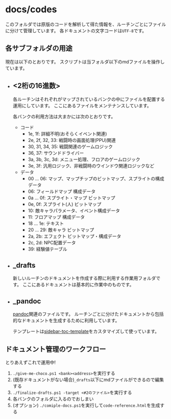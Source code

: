 docs/codes
==========

このフォルダでは原版のコードを解析して得た情報を、ルーチンごとにファイルに分けて管理しています。
各ドキュメントの文字コードは`UTF-8`です。

## 各サブフォルダの用途
現在は以下のとおりです。
スクリプトは当フォルダ以下のmdファイルを操作しています。

-   ## <2桁の16進数>
    各ルーチンはそれぞれがマップされているバンクの中にファイルを配置する運用にしています。
    ここにあるファイルをメンテナンスしています。

    各バンクの利用方法は大まかには次のとおりです。
    -   コード
        -   1e, 1f: 詳細不明(おそらくイベント関連)
        -   2e, 2f, 32, 33: 戦闘時の画面処理(PPU)関連
        -   30, 31, 34, 35: 戦闘関連のゲームロジック
        -   36, 37: サウンドドライバー
        -   3a, 3b, 3c, 3d: メニュー処理、フロアのゲームロジック
        -   3e, 3f: 汎用ロジック、非戦闘時のウインドウ関連ロジックなど
    -   データ
        -   00 ... 06: マップ、マップチップのビットマップ、スプライトの構成データ
        -   06: フィールドマップ 構成データ
        -   0a ... 0f: スプライト・マップ ビットマップ
        -   0e, 0f: スプライト(人) ビットマップ
        -   10: 敵キャラパラメータ、イベント構成データ
        -   11: フロアマップ 構成データ
        -   18 ... 1e: テキスト
        -   20 ... 29: 敵キャラ ビットマップ
        -   2a, 2b: エフェクト ビットマップ・構成データ
        -   2c, 2d: NPC配置データ
        -   39: 経験値テーブル

-   ## _drafts
    新しいルーチンのドキュメントを作成する際に利用する作業用フォルダです。
    ここにあるドキュメントは基本的に作業中のものです。

-   ## _pandoc
    [pandoc](http://pandoc.org/MANUAL.html#general-options)関連のファイルです。
    ルーチンごとに分けたドキュメントから包括的なドキュメントを生成するために利用しています。

    テンプレートは[sidebar-toc-template](https://github.com/Mushiyo/pandoc-toc-sidebar)をカスタマイズして使っています。

## ドキュメント管理のワークフロー
とりあえずこれで運用中!

1.  `./give-me-choco.ps1 <bank><address>`を実行する
2.  (既存ドキュメントがない場合)`_drafts`以下にmdファイルができるので編集する
3.  `./finalize-drafts.ps1 -target <#2のファイル>`を実行する
4.  各バンクのフォルダに入るのでおしまい
5.  (オプション) `./comiple-docs.ps1`を実行して`code-reference.html`を生成する
